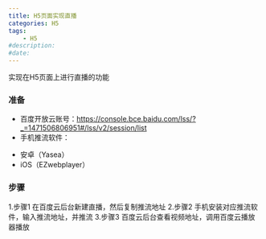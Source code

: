 ```yaml
---
title: H5页面实现直播
categories: H5
tags: 
    - H5
#description: 
#date: 
---
```


实现在H5页面上进行直播的功能
<!-- more -->

### 准备
+ 百度开放云账号：https://console.bce.baidu.com/lss/?_=1471506806951#/lss/v2/session/list
+ 手机推流软件：
 - 安卓（Yasea）
 - iOS（EZwebplayer）

### 步骤
1.步骤1
	在百度云后台新建直播，然后复制推流地址
2.步骤2
	手机安装对应推流软件，输入推流地址，并推流
3.步骤3
	百度云后台查看视频地址，调用百度云播放器播放
